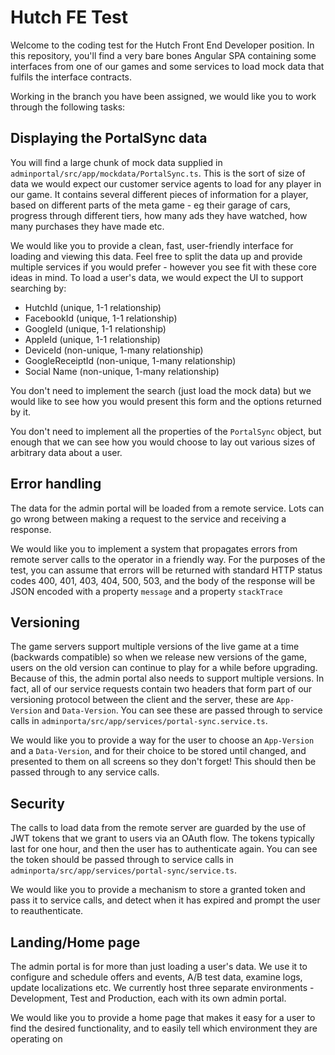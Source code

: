 # Hutch FE Test

Welcome to the coding test for the Hutch Front End Developer position. In this repository, you'll find a very bare bones Angular SPA containing some interfaces from one of our games and some services to load mock data that fulfils the interface contracts.

Working in the branch you have been assigned, we would like you to work through the following tasks:

## Displaying the PortalSync data

You will find a large chunk of mock data supplied in `adminportal/src/app/mockdata/PortalSync.ts`. This is the sort of size of data we would expect our customer service agents to load for any player in our game. It contains several different pieces of information for a player, based on different parts of the meta game - eg their garage of cars, progress through different tiers, how many ads they have watched, how many purchases they have made etc.

We would like you to provide a clean, fast, user-friendly interface for loading and viewing this data. Feel free to split the data up and provide multiple services if you would prefer - however you see fit with these core ideas in mind. To load a user's data, we would expect the UI to support searching by:

* HutchId (unique, 1-1 relationship)
* FacebookId (unique, 1-1 relationship)
* GoogleId (unique, 1-1 relationship)
* AppleId (unique, 1-1 relationship)
* DeviceId (non-unique, 1-many relationship)
* GoogleReceiptId (non-unique, 1-many relationship)
* Social Name (non-unique, 1-many relationship)

You don't need to implement the search (just load the mock data) but we would like to see how you would present this form and the options returned by it.

You don't need to implement all the properties of the `PortalSync` object, but enough that we can see how you would choose to lay out various sizes of arbitrary data about a user.

## Error handling

The data for the admin portal will be loaded from a remote service. Lots can go wrong between making a request to the service and receiving a response.

We would like you to implement a system that propagates errors from remote server calls to the operator in a friendly way. For the purposes of the test, you can assume that errors will be returned with standard HTTP status codes 400, 401, 403, 404, 500, 503, and the body of the response will be JSON encoded with a property `message` and a property `stackTrace`

## Versioning

The game servers support multiple versions of the live game at a time (backwards compatible) so when we release new versions of the game, users on the old version can continue to play for a while before upgrading. Because of this, the admin portal also needs to support multiple versions. In fact, all of our service requests contain two headers that form part of our versioning protocol between the client and the server, these are `App-Version` and `Data-Version`. You can see these are passed through to service calls in `adminporta/src/app/services/portal-sync.service.ts`.

We would like you to provide a way for the user to choose an `App-Version` and a `Data-Version`, and for their choice to be stored until changed, and presented to them on all screens so they don't forget! This should then be passed through to any service calls.

## Security

The calls to load data from the remote server are guarded by the use of JWT tokens that we grant to users via an OAuth flow. The tokens typically last for one hour, and then the user has to authenticate again. You can see the token should be passed through to service calls in `adminporta/src/app/services/portal-sync/service.ts`.

We would like you to provide a mechanism to store a granted token and pass it to service calls, and detect when it has expired and prompt the user to reauthenticate.

## Landing/Home page

The admin portal is for more than just loading a user's data. We use it to configure and schedule offers and events, A/B test data, examine logs, update localizations etc. We currently host three separate environments - Development, Test and Production, each with its own admin portal.

We would like you to provide a home page that makes it easy for a user to find the desired functionality, and to easily tell which environment they are operating on
